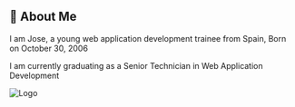 
## 🚀 About Me
I am Jose, a young web application development trainee from Spain, Born on October 30, 2006

I am currently graduating as a Senior Technician in Web Application Development

![Logo](https://media.discordapp.net/attachments/1264528709084250164/1290039946144645181/Recurso_6.png?ex=66fb02d2&is=66f9b152&hm=12dfb2f4dddbcaab525bd6047b17319d71a91bd54eb139f0faace6d9e08a1ceb&=&format=webp&quality=lossless)


<!--
**JoseLuisMartinezA/JoseLuisMartinezA** is a ✨ _special_ ✨ repository because its `README.md` (this file) appears on your GitHub profile.

Here are some ideas to get you started:

- 🔭 I’m currently working on ...
- 🌱 I’m currently learning ...
- 👯 I’m looking to collaborate on ...
- 🤔 I’m looking for help with ...
- 💬 Ask me about ...
- 📫 How to reach me: ...
- 😄 Pronouns: ...
- ⚡ Fun fact: ...
-->
